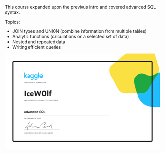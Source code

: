 This course expanded upon the previous intro and covered advanced SQL syntax.

Topics:
- JOIN types and UNION (combine information from multiple tables)
- Analytic functions (calculations on a selected set of data)
- Nested and repeated data
- Writing efficient queries

![alt text](https://github.com/IceW0lf/learning-portfolio/blob/main/Kaggle/9%20-%20Advanced%20SQL/Certificate%20-%20Advanced%20SQL.png)

